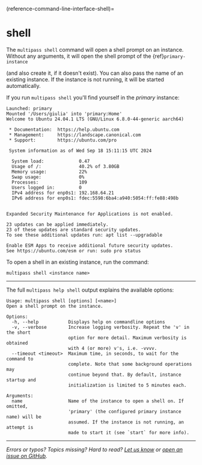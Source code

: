 (reference-command-line-interface-shell)=
# shell

The `multipass shell` command will open a shell prompt on an instance. Without any arguments, it will open the shell prompt of the {ref}`primary-instance`
<!-- [Primary instance]( /t/28469#primary-instance) --> (and also create it, if it doesn't exist). You can also pass the name of an existing instance. If the instance is not running, it will be started automatically. 

If you run `multipass shell` you'll find yourself in the *primary* instance:

```{code-block} text
Launched: primary
Mounted '/Users/giulia' into 'primary:Home'
Welcome to Ubuntu 24.04.1 LTS (GNU/Linux 6.8.0-44-generic aarch64)

 * Documentation:  https://help.ubuntu.com
 * Management:     https://landscape.canonical.com
 * Support:        https://ubuntu.com/pro

 System information as of Wed Sep 18 15:11:15 UTC 2024

  System load:             0.47
  Usage of /:              40.2% of 3.80GB
  Memory usage:            22%
  Swap usage:              0%
  Processes:               109
  Users logged in:         0
  IPv4 address for enp0s1: 192.168.64.21
  IPv6 address for enp0s1: fdec:5598:6ba4:a940:5054:ff:fe88:498b


Expanded Security Maintenance for Applications is not enabled.

23 updates can be applied immediately.
23 of these updates are standard security updates.
To see these additional updates run: apt list --upgradable

Enable ESM Apps to receive additional future security updates.
See https://ubuntu.com/esm or run: sudo pro status
```

To open a shell in an existing instance, run the command:

```{code-block} text
multipass shell <instance name>
```

---

The full `multipass help shell` output explains the available options:

```{code-block} text
Usage: multipass shell [options] [<name>]
Open a shell prompt on the instance.

Options:
  -h, --help           Displays help on commandline options
  -v, --verbose        Increase logging verbosity. Repeat the 'v' in the short
                       option for more detail. Maximum verbosity is obtained
                       with 4 (or more) v's, i.e. -vvvv.
  --timeout <timeout>  Maximum time, in seconds, to wait for the command to
                       complete. Note that some background operations may
                       continue beyond that. By default, instance startup and
                       initialization is limited to 5 minutes each.

Arguments:
  name                 Name of the instance to open a shell on. If omitted,
                       'primary' (the configured primary instance name) will be
                       assumed. If the instance is not running, an attempt is
                       made to start it (see `start` for more info).
```

---

*Errors or typos? Topics missing? Hard to read? <a href="https://docs.google.com/forms/d/e/1FAIpQLSd0XZDU9sbOCiljceh3rO_rkp6vazy2ZsIWgx4gsvl_Sec4Ig/viewform?usp=pp_url&entry.317501128=https://canonical.com/multipass/docs/shell-command" target="_blank">Let us know</a> or <a href="https://github.com/canonical/multipass/issues/new/choose" target="_blank">open an issue on GitHub</a>.*

